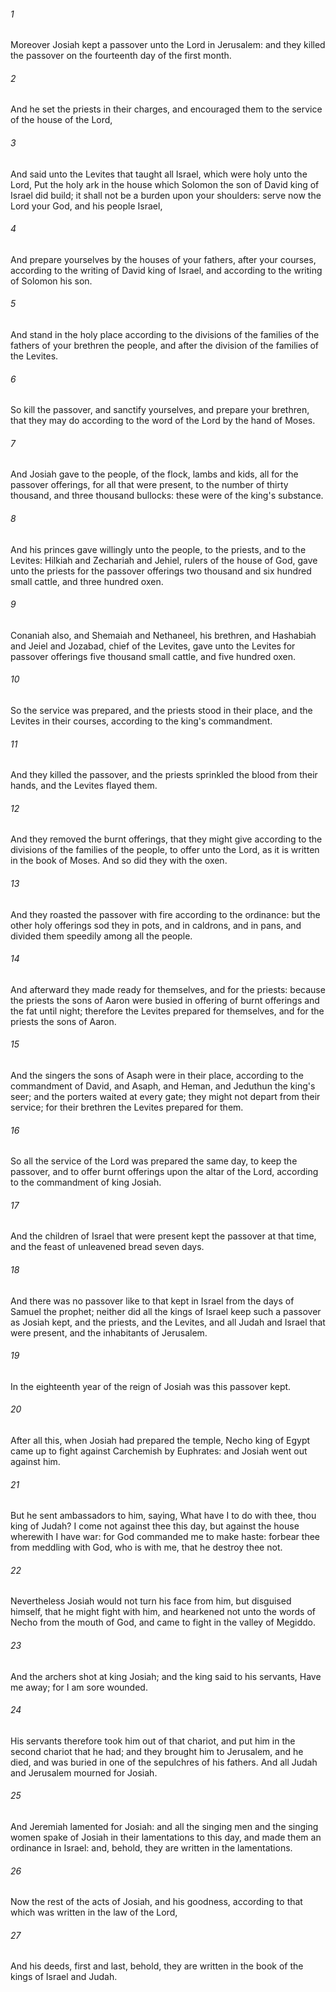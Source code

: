 ###### 1
Moreover Josiah kept a passover unto the Lord in Jerusalem: and they killed the passover on the fourteenth day of the first month.

###### 2
And he set the priests in their charges, and encouraged them to the service of the house of the Lord,

###### 3
And said unto the Levites that taught all Israel, which were holy unto the Lord, Put the holy ark in the house which Solomon the son of David king of Israel did build; it shall not be a burden upon your shoulders: serve now the Lord your God, and his people Israel,

###### 4
And prepare yourselves by the houses of your fathers, after your courses, according to the writing of David king of Israel, and according to the writing of Solomon his son.

###### 5
And stand in the holy place according to the divisions of the families of the fathers of your brethren the people, and after the division of the families of the Levites.

###### 6
So kill the passover, and sanctify yourselves, and prepare your brethren, that they may do according to the word of the Lord by the hand of Moses.

###### 7
And Josiah gave to the people, of the flock, lambs and kids, all for the passover offerings, for all that were present, to the number of thirty thousand, and three thousand bullocks: these were of the king's substance.

###### 8
And his princes gave willingly unto the people, to the priests, and to the Levites: Hilkiah and Zechariah and Jehiel, rulers of the house of God, gave unto the priests for the passover offerings two thousand and six hundred small cattle, and three hundred oxen.

###### 9
Conaniah also, and Shemaiah and Nethaneel, his brethren, and Hashabiah and Jeiel and Jozabad, chief of the Levites, gave unto the Levites for passover offerings five thousand small cattle, and five hundred oxen.

###### 10
So the service was prepared, and the priests stood in their place, and the Levites in their courses, according to the king's commandment.

###### 11
And they killed the passover, and the priests sprinkled the blood from their hands, and the Levites flayed them.

###### 12
And they removed the burnt offerings, that they might give according to the divisions of the families of the people, to offer unto the Lord, as it is written in the book of Moses. And so did they with the oxen.

###### 13
And they roasted the passover with fire according to the ordinance: but the other holy offerings sod they in pots, and in caldrons, and in pans, and divided them speedily among all the people.

###### 14
And afterward they made ready for themselves, and for the priests: because the priests the sons of Aaron were busied in offering of burnt offerings and the fat until night; therefore the Levites prepared for themselves, and for the priests the sons of Aaron.

###### 15
And the singers the sons of Asaph were in their place, according to the commandment of David, and Asaph, and Heman, and Jeduthun the king's seer; and the porters waited at every gate; they might not depart from their service; for their brethren the Levites prepared for them.

###### 16
So all the service of the Lord was prepared the same day, to keep the passover, and to offer burnt offerings upon the altar of the Lord, according to the commandment of king Josiah.

###### 17
And the children of Israel that were present kept the passover at that time, and the feast of unleavened bread seven days.

###### 18
And there was no passover like to that kept in Israel from the days of Samuel the prophet; neither did all the kings of Israel keep such a passover as Josiah kept, and the priests, and the Levites, and all Judah and Israel that were present, and the inhabitants of Jerusalem.

###### 19
In the eighteenth year of the reign of Josiah was this passover kept.

###### 20
After all this, when Josiah had prepared the temple, Necho king of Egypt came up to fight against Carchemish by Euphrates: and Josiah went out against him.

###### 21
But he sent ambassadors to him, saying, What have I to do with thee, thou king of Judah? I come not against thee this day, but against the house wherewith I have war: for God commanded me to make haste: forbear thee from meddling with God, who is with me, that he destroy thee not.

###### 22
Nevertheless Josiah would not turn his face from him, but disguised himself, that he might fight with him, and hearkened not unto the words of Necho from the mouth of God, and came to fight in the valley of Megiddo.

###### 23
And the archers shot at king Josiah; and the king said to his servants, Have me away; for I am sore wounded.

###### 24
His servants therefore took him out of that chariot, and put him in the second chariot that he had; and they brought him to Jerusalem, and he died, and was buried in one of the sepulchres of his fathers. And all Judah and Jerusalem mourned for Josiah.

###### 25
And Jeremiah lamented for Josiah: and all the singing men and the singing women spake of Josiah in their lamentations to this day, and made them an ordinance in Israel: and, behold, they are written in the lamentations.

###### 26
Now the rest of the acts of Josiah, and his goodness, according to that which was written in the law of the Lord,

###### 27
And his deeds, first and last, behold, they are written in the book of the kings of Israel and Judah.

